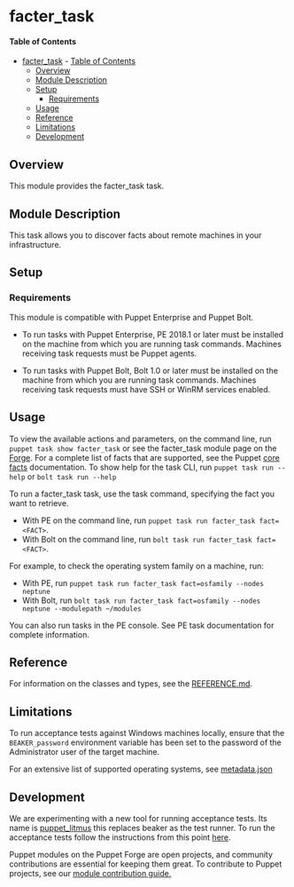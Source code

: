 
# facter_task

#### Table of Contents

- [facter_task](#factertask)
      - [Table of Contents](#Table-of-Contents)
  - [Overview](#Overview)
  - [Module Description](#Module-Description)
  - [Setup](#Setup)
    - [Requirements](#Requirements)
  - [Usage](#Usage)
  - [Reference](#Reference)
  - [Limitations](#Limitations)
  - [Development](#Development)

## Overview

This module provides the facter_task task.

## Module Description

This task allows you to discover facts about remote machines in your infrastructure.

## Setup

### Requirements
This module is compatible with Puppet Enterprise and Puppet Bolt.

* To run tasks with Puppet Enterprise, PE 2018.1 or later must be installed on the machine from which you are running task commands. Machines receiving task requests must be Puppet agents.

* To run tasks with Puppet Bolt, Bolt 1.0 or later must be installed on the machine from which you are running task commands. Machines receiving task requests must have SSH or WinRM services enabled.

## Usage

To view the available actions and parameters, on the command line, run `puppet task show facter_task` or see the facter_task module page on the [Forge](https://forge.puppet.com/puppetlabs/facter_task/tasks).
For a complete list of facts that are supported, see the Puppet [core facts](https://docs.puppet.com/facter/latest/core_facts.html) documentation.
To show help for the task CLI, run `puppet task run --help` or `bolt task run --help`

To run a facter_task task, use the task command, specifying the fact you want to retrieve.

* With PE on the command line, run `puppet task run facter_task fact=<FACT>`.
* With Bolt on the command line, run `bolt task run facter_task fact=<FACT>`.

For example, to check the operating system family on a machine, run:

* With PE, run `puppet task run facter_task fact=osfamily --nodes neptune`
* With Bolt, run `bolt task run facter_task fact=osfamily --nodes neptune --modulepath ~/modules`

You can also run tasks in the PE console. See PE task documentation for complete information.

## Reference

For information on the classes and types, see the [REFERENCE.md](https://github.com/puppetlabs/puppetlabs-facter_task/blob/master/REFERENCE.md).

## Limitations

To run acceptance tests against Windows machines locally, ensure that the `BEAKER_password` environment variable has been set to the password of the Administrator user of the target machine.

For an extensive list of supported operating systems, see [metadata.json](https://github.com/puppetlabs/puppetlabs-facter_task/blob/master/metadata.json)

## Development

We are experimenting with a new tool for running acceptance tests. Its name is [puppet_litmus](https://github.com/puppetlabs/puppet_litmus) this replaces beaker as the test runner. To run the acceptance tests follow the instructions from this point [here](https://github.com/puppetlabs/puppet_litmus/wiki/Tutorial:-use-Litmus-to-execute-acceptance-tests-with-a-sample-module-(MoTD)#install-the-necessary-gems-for-the-module).

Puppet modules on the Puppet Forge are open projects, and community contributions are essential for keeping them great. To contribute to Puppet projects, see our [module contribution guide.](https://github.com/puppetlabs/puppetlabs-facter_task/blob/master/CONTRIBUTING.md)



